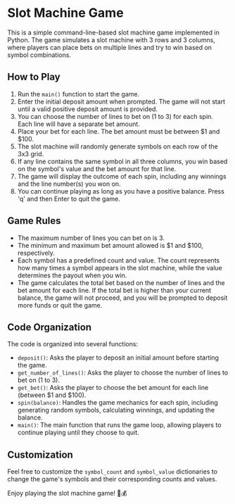 # Slot Machine Game

This is a simple command-line-based slot machine game implemented in Python. The game simulates a slot machine with 3 rows and 3 columns, where players can place bets on multiple lines and try to win based on symbol combinations.

## How to Play

1. Run the `main()` function to start the game.
2. Enter the initial deposit amount when prompted. The game will not start until a valid positive deposit amount is provided.
3. You can choose the number of lines to bet on (1 to 3) for each spin. Each line will have a separate bet amount.
4. Place your bet for each line. The bet amount must be between $1 and $100.
5. The slot machine will randomly generate symbols on each row of the 3x3 grid.
6. If any line contains the same symbol in all three columns, you win based on the symbol's value and the bet amount for that line.
7. The game will display the outcome of each spin, including any winnings and the line number(s) you won on.
8. You can continue playing as long as you have a positive balance. Press 'q' and then Enter to quit the game.

## Game Rules

- The maximum number of lines you can bet on is 3.
- The minimum and maximum bet amount allowed is $1 and $100, respectively.
- Each symbol has a predefined count and value. The count represents how many times a symbol appears in the slot machine, while the value determines the payout when you win.
- The game calculates the total bet based on the number of lines and the bet amount for each line. If the total bet is higher than your current balance, the game will not proceed, and you will be prompted to deposit more funds or quit the game.

## Code Organization

The code is organized into several functions:

- `deposit()`: Asks the player to deposit an initial amount before starting the game.
- `get_number_of_lines()`: Asks the player to choose the number of lines to bet on (1 to 3).
- `get_bet()`: Asks the player to choose the bet amount for each line (between $1 and $100).
- `spin(balance)`: Handles the game mechanics for each spin, including generating random symbols, calculating winnings, and updating the balance.
- `main()`: The main function that runs the game loop, allowing players to continue playing until they choose to quit.

## Customization

Feel free to customize the `symbol_count` and `symbol_value` dictionaries to change the game's symbols and their corresponding counts and values.

Enjoy playing the slot machine game! 🎰💰
